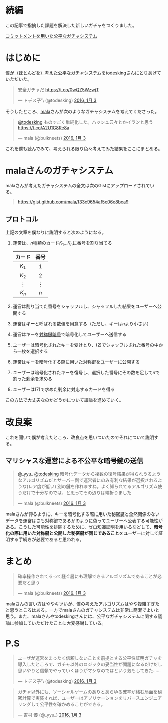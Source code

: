# 続編

この記事で指摘した課題を解決した新しいガチャをつくりました。

[コミットメントを用いた公平なガチャシステム](http://qiita.com/yyu/items/fce9b33c784e0631ddf6)

# はじめに

[僕が（ほとんどを）考えた公平なガチャシステム](http://qiita.com/yyu/items/90db09c57514758bd68c)を[todesking](https://twitter.com/todesking)さんにとりあげていただいた。

<blockquote class="twitter-tweet" lang="ja"><p lang="ja" dir="ltr">安全ガチャだ <a href="https://t.co/0wQZ5WzwjT">https://t.co/0wQZ5WzwjT</a></p>&mdash; トデス子&#39;\ (@todesking) <a href="https://twitter.com/todesking/status/683547727406313472">2016, 1月 3</a></blockquote>
<script async src="//platform.twitter.com/widgets.js" charset="utf-8"></script>

そうしたところ、[mala](https://twitter.com/bulkneets)さんが次のようなガチャシステムを考えてくださった。

<blockquote class="twitter-tweet" lang="ja"><p lang="ja" dir="ltr"><a href="https://twitter.com/todesking">@todesking</a> ものすごく単純化した。ハッシュ云々とかイランと思う <a href="https://t.co/A2U1G8Re8a">https://t.co/A2U1G8Re8a</a></p>&mdash; mala (@bulkneets) <a href="https://twitter.com/bulkneets/status/683574254315507712">2016, 1月 3</a></blockquote>
<script async src="//platform.twitter.com/widgets.js" charset="utf-8"></script>

これを僕も読んでみて、考えられる限り色々考えてみた結果をここにまとめる。

# malaさんのガチャシステム

malaさんが考えたガチャシステムの全文は次のGistにアップロードされている。

> https://gist.github.com/mala/f33c9654af5e06e8bca9

## プロトコル

上記の文章を僕なりに説明すると次のようになる。

1. 運営は、$n$種類のカード$K_1 \dots K_n$に番号を割り当てる

    |  カード |   番号   |
    |:-------:|:--------:|
    |  $K_1$  |    $1$   |
    |  $K_2$  |    $2$   |
    | $\vdots$ | $\vdots$ |
    |  $K_n$  |    $n$   |
2. 運営は割り当てた番号をシャッフルし、シャッフルした結果をユーザーへ公開する
3. 運営は**キー**と呼ばれる数値を用意する（ただし、キーは$n$より小さい）
4. 運営はキーを[対称鍵暗号](https://ja.wikipedia.org/wiki/%E5%85%B1%E9%80%9A%E9%8D%B5%E6%9A%97%E5%8F%B7)で暗号化してユーザーへ送信する
5. ユーザーは暗号化されたキーを受けとり、(2)でシャッフルされた番号の中から一枚を選択する
6. 運営はキーを暗号化する際に用いた対称鍵をユーザーに公開する
7. ユーザーは暗号化されたキーを復号し、選択した番号にその数を足して$n$で割った剰余を求める
8. ユーザーは(7)で求めた剰余に対応するカードを得る

この方法で大丈夫なのかどうかについて議論を進めていく。

# 改良案

これを聞いて僕が考えたところ、改良点を思いついたのでそれについて説明する。

## マリシャスな運営による不公平な暗号鍵の送信

<blockquote class="twitter-tweet" lang="ja"><p lang="ja" dir="ltr"><a href="https://twitter.com/_yyu_">@_yyu_</a> <a href="https://twitter.com/todesking">@todesking</a> 暗号化データから複数の復号結果が得られうるようなアルゴリズムだとサーバー側で運営者にのみ有利な結果が選択されるような(レア度が低い) 別の鍵を作れますね。よく知られてるアルゴリズム使うだけで十分なのでは、と思ってその辺りは端折りました</p>&mdash; mala (@bulkneets) <a href="https://twitter.com/bulkneets/status/683625361653907456">2016, 1月 3</a></blockquote>
<script async src="//platform.twitter.com/widgets.js" charset="utf-8"></script>

malaさんが仰るように、キーを暗号化する際に用いた秘密鍵と全然関係のないデータを運営はさも対称鍵であるかのように偽ってユーザーへ公表する可能性がある。こうした可能性を排除するために、[ゼロ知識証明](https://ja.wikipedia.org/wiki/%E3%82%BC%E3%83%AD%E7%9F%A5%E8%AD%98%E8%A8%BC%E6%98%8E)を用いるなどして、**暗号化の際に用いた対称鍵と公開した秘密鍵が同じであること**をユーザーに対して証明する手続きが必要であると思われる。

# まとめ

<blockquote class="twitter-tweet" lang="ja"><p lang="ja" dir="ltr">確率操作されてるって騒ぐ層にも理解できるアルゴリズムであることが必要だと思う</p>&mdash; mala (@bulkneets) <a href="https://twitter.com/bulkneets/status/683580099212349440">2016, 1月 3</a></blockquote>
<script async src="//platform.twitter.com/widgets.js" charset="utf-8"></script>

malaさんの言い方はややキツいが、僕の考えたアルゴリズムはやや複雑すぎたと思うところはある。一方でmalaさんのガチャシステムは非常に簡潔でよいと思う。また、malaさんやtodeskingさんには、公平なガチャシステムに関する議論に参加していただけたことに大変感謝している。


# P.S

<blockquote class="twitter-tweet" lang="ja"><p lang="ja" dir="ltr">ユーザが運営をまったく信頼しないことを前提とする公平性証明ガチャを導入したところで、ガチャ以外のロジックの妥当性が問題になるだけだし思いやりと信頼でやっていくほうがマシなのではという気もしてきた……</p>&mdash; トデス子&#39;\ (@todesking) <a href="https://twitter.com/todesking/status/683557660973645828">2016, 1月 3</a></blockquote>
<script async src="//platform.twitter.com/widgets.js" charset="utf-8"></script>

<blockquote class="twitter-tweet" lang="ja"><p lang="ja" dir="ltr">ガチャ以外にも、ソーシャルゲームのありとあらゆる確率が絡む局面を秘密計算で実装すれば、ユーザーはアプリケーションをリバースエンジニアリングして公平性を確かめることができる。</p>&mdash; 吉村 優 (@_yyu_) <a href="https://twitter.com/_yyu_/status/683664323051311104">2016, 1月 3</a></blockquote>
<script async src="//platform.twitter.com/widgets.js" charset="utf-8"></script>

